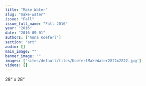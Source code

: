 ```yaml
---
title: "Make Water"
slug: "make-water"
issue: "Fall"
issue_full_name: "Fall 2016"
year: "2016"
date: "2016-09-01"
authors: ['Anna Koeferl']
section: "art"
audio: []
main_image: ""
banner_image: ""
images: ['sites/default/files/KoeferlMakeWater2822x2822.jpg']
videos: []
---
```

28" x 28"

